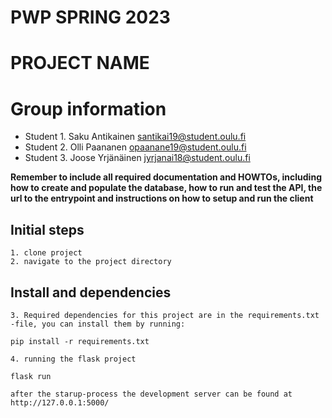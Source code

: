 # PWP SPRING 2023
# PROJECT NAME
# Group information
* Student 1. Saku Antikainen santikai19@student.oulu.fi
* Student 2. Olli Paananen opaanane19@student.oulu.fi
* Student 3. Joose Yrjänäinen jyrjanai18@student.oulu.fi

__Remember to include all required documentation and HOWTOs, including how to create and populate the database, how to run and test the API, the url to the entrypoint and instructions on how to setup and run the client__


## Initial steps
    1. clone project
    2. navigate to the project directory
## Install and dependencies
    3. Required dependencies for this project are in the requirements.txt -file, you can install them by running:
```pip install -r requirements.txt```
    
    4. running the flask project
```flask run```
    
    after the starup-process the development server can be found at http://127.0.0.1:5000/
